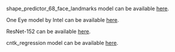 shape_predictor_68_face_landmarks model can be available [here](https://github.com/davisking/dlib-models).

One Eye model by Intel can be available [here](https://github.com/opencv/opencv/blob/master/data/haarcascades/haarcascade_eye.xml).

ResNet-152 can be available [here](https://www.cntk.ai/Models/Caffe_Converted/ResNet152_ImageNet_Caffe.model). 

cntk_regression model can be available [here](https://github.com/beloborodova-t/Deep-Oversampling-Technique-for-4-level-Acne-Classification-in-Imbalanced-Data/blob/main/models/cntk_regression.dat).
